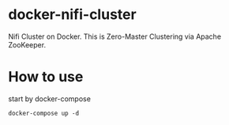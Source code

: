 # docker-nifi-cluster

Nifi Cluster on Docker. This is Zero-Master Clustering via Apache ZooKeeper.

# How to use
start by docker-compose
```
docker-compose up -d
```
